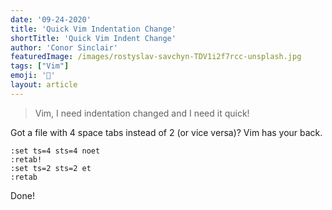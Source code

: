 ```yaml
---
date: '09-24-2020'
title: 'Quick Vim Indentation Change'
shortTitle: 'Quick Vim Indent Change'
author: 'Conor Sinclair'
featuredImage: /images/rostyslav-savchyn-TDV1i2f7rcc-unsplash.jpg
tags: ["Vim"]
emoji: '🔱'
layout: article
---
```


> Vim, I need indentation changed and I need it quick!

Got a file with 4 space tabs instead of 2 (or vice versa)? Vim has your back.

```vim
:set ts=4 sts=4 noet
:retab!
:set ts=2 sts=2 et
:retab
```

Done!
